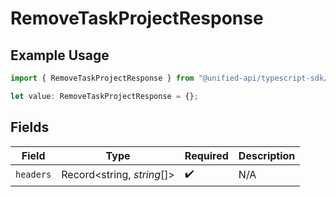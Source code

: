 # RemoveTaskProjectResponse

## Example Usage

```typescript
import { RemoveTaskProjectResponse } from "@unified-api/typescript-sdk/sdk/models/operations";

let value: RemoveTaskProjectResponse = {};
```

## Fields

| Field                      | Type                       | Required                   | Description                |
| -------------------------- | -------------------------- | -------------------------- | -------------------------- |
| `headers`                  | Record<string, *string*[]> | :heavy_check_mark:         | N/A                        |
